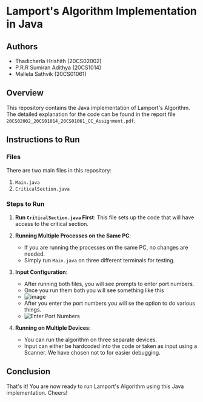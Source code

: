 # Lamport's Algorithm Implementation in Java

## Authors
- Thadicherla Hrishith (20CS02002)
- P.R.R Sumiran Adithya (20CS1014)
- Mallela Sathvik (20CS01061)

## Overview
This repository contains the Java implementation of Lamport's Algorithm. The detailed explanation for the code can be found in the report file `20CS02002_20CS01014_20CS01061_CC_Assignment.pdf`.

## Instructions to Run

### Files
There are two main files in this repository:
1. `Main.java`
2. `CriticalSection.java`

### Steps to Run
1. **Run `CriticalSection.java` First**: This file sets up the code that will have access to the critical section.

2. **Running Multiple Processes on the Same PC**:
    - If you are running the processes on the same PC, no changes are needed.
    - Simply run `Main.java` on three different terminals for testing.

3. **Input Configuration**:
    - After running both files, you will see prompts to enter port numbers.
    - Once you run them both you will see something like this
    - ![image](https://github.com/Darkphantom323/20CS02002_20CS01014_20CS01061_Lamport_Algo/assets/99313418/98dea9bd-05aa-4b9d-867b-83d95f8095a1)
    - After you enter the port numbers you will se the option to do various things.
    - ![Enter Port Numbers](https://github.com/Darkphantom323/20CS02002_20CS01014_20CS01061_Lamport_Algo/assets/99313418/01a043bf-8233-4fae-967e-67169daa1b73)

4. **Running on Multiple Devices**:
    - You can run the algorithm on three separate devices.
    - Input can either be hardcoded into the code or taken as input using a Scanner. We have chosen not to for easier debugging.


## Conclusion
That's it! You are now ready to run Lamport's Algorithm using this Java implementation. Cheers!


